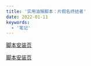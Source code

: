 ```yaml
---
title: '实用油猴脚本：片假名终结者'
date: 2022-01-11
keywords:
  - '笔记'
---
```


<a target="_blank" href="https://greasyfork.org/zh-CN/scripts/33268-katakana-terminator">脚本安装页</a>

<!--more-->

<a target="_blank" href="https://greasyfork.org/zh-CN/scripts/33268-katakana-terminator">脚本安装页</a>